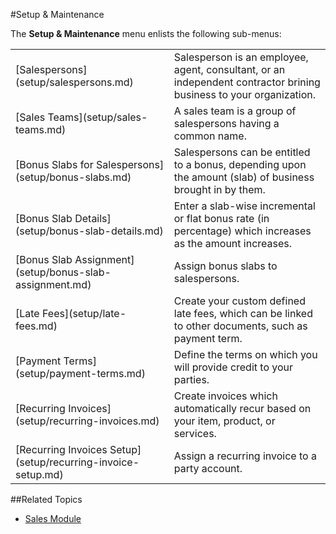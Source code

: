 #Setup & Maintenance

The **Setup & Maintenance** menu enlists the following sub-menus:

<table>
    <tr>
        <td>
            [Salespersons](setup/salespersons.md)
        </td>
        <td>
            Salesperson is an employee, agent, consultant, or an independent contractor
            brining business to your organization.
        </td>
    </tr>
    <tr>
        <td>
            [Sales Teams](setup/sales-teams.md)
        </td>
        <td>
            A sales team is a group of salespersons having a common name.
        </td>
    </tr>
    <tr>
        <td>
            [Bonus Slabs for Salespersons](setup/bonus-slabs.md)
        </td>
        <td>
            Salespersons can be entitled to a bonus, depending upon the amount (slab) of business brought in by them.
        </td>
    </tr>
    <tr>
        <td>
            [Bonus Slab Details](setup/bonus-slab-details.md)
        </td>
        <td>
            Enter a slab-wise incremental or flat bonus rate (in percentage) which increases as the amount increases.
        </td>
    </tr>
    <tr>
        <td>
            [Bonus Slab Assignment](setup/bonus-slab-assignment.md)
        </td>
        <td>
            Assign bonus slabs to salespersons.
        </td>
    </tr>
    <tr>
        <td>
            [Late Fees](setup/late-fees.md)
        </td>
        <td>
            Create your custom defined late fees, which can be linked to other documents, such as payment term.
        </td>
    </tr>
    <tr>
        <td>
            [Payment Terms](setup/payment-terms.md)
        </td>
        <td>
        	Define the terms on which you will provide credit to your parties. 
        </td>
    </tr>
    <tr>
        <td>
            [Recurring Invoices](setup/recurring-invoices.md)
        </td>
        <td>
        	Create invoices which automatically recur based on your item, product, or services. 
        </td>
    </tr>
    <tr>
        <td>
            [Recurring Invoices Setup](setup/recurring-invoice-setup.md)
        </td>
        <td>
        	Assign a recurring invoice to a party account.
        </td>
    </tr>
</table>

##Related Topics
* [Sales Module](index.md)
